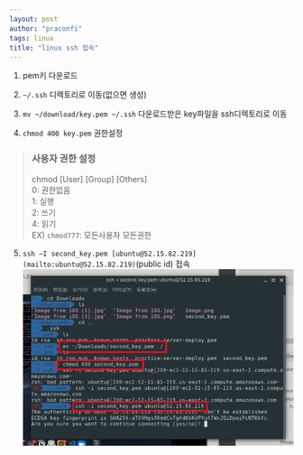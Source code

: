 ```yaml
---
layout: post
author: "praconfi"
tags: linux
title: "linux ssh 접속"
---
```


1. pem키 다운로드  

2. `~/.ssh` 디렉토리로 이동(없으면 생성)  

3. `mv ~/download/key.pem ~/.ssh`   다운로드받은 key파일을 ssh디렉토리로 이동  

4. `chmod 400 key.pem` 권한설정  

> ### 사용자 권한 설정  
> chmod [User] [Group] [Others]  
> 0: 권한없음  
> 1: 실행  
> 2: 쓰기  
> 4: 읽기  
> EX) `chmod777`: 모든사용자 모든권한  

5. `ssh –I second_key.pem [ubuntu@52.15.82.219](mailto:ubuntu@52.15.82.219)`(public id) 접속  
![linuxSSh](../assets/imgs/linuxSsh.png)